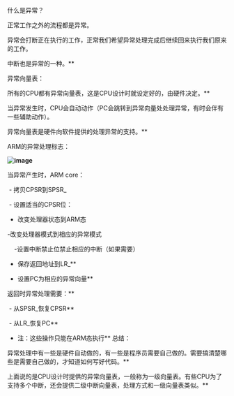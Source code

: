什么是异常？

 正常工作之外的流程都是异常。

 异常会打断正在执行的工作，正常我们希望异常处理完成后继续回来执行我们原来的工作。

 中断也是异常的一种。**

异常向量表：

 所有的CPU都有异常向量表，这是CPU设计时就设定好的，由硬件决定。**

 当异常发生时，CPU会自动动作（PC会跳转到异常向量处处理异常，有时会伴有一些辅助动作）。

异常向量表是硬件向软件提供的处理异常的支持。**

ARM的异常处理标志：

**![image](http://upload-images.jianshu.io/upload_images/143845-7e7c9f919fe83d34?imageMogr2/auto-orient/strip%7CimageView2/2/w/1240)**

 当异常产生时，ARM core：

 - 拷贝CPSR到SPSR_<mode>

 - 设置适当的CPSR位：

- 改变处理器状态到ARM态

 -改变处理器模式到相应的异常模式

     -设置中断禁止位禁止相应的中断（如果需要）

- 保存返回地址到LR_<mode>**

- 设置PC为相应的异常向量**

 返回时异常处理需要：**

 - 从SPSR_<mode>恢复CPSR**

 - 从LR_<mode>恢复PC**
- 注：这些操作只能在ARM态执行**
总结：

 异常处理中有一些是硬件自动做的，有一些是程序员需要自己做的。需要搞清楚哪些是需要自己做的，才知道如何写好代码。**

上面说的是CPU设计时提供的异常向量表，一般称为一级向量表。有些CPU为了支持多个中断，还会提供二级中断向量表，处理方式和一级向量表类似。**
